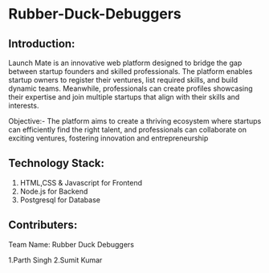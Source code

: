 # Rubber-Duck-Debuggers

<h2>Introduction:</h2>

Launch Mate is an innovative web platform designed to bridge the gap between startup founders and skilled professionals. The platform enables startup owners to register their ventures, list required skills, and build dynamic teams. Meanwhile, professionals can create profiles showcasing their expertise and join multiple startups that align with their skills and interests.

Objective:- The platform aims to create a thriving ecosystem where startups can efficiently find the right talent, and professionals can collaborate on exciting ventures, fostering innovation and entrepreneurship

<h2>Technology Stack:</h2>

1. HTML,CSS & Javascript for Frontend
2. Node.js for Backend
3. Postgresql for Database

<h2>Contributers:</h2>

Team Name: Rubber Duck Debuggers

1.Parth Singh
2.Sumit Kumar